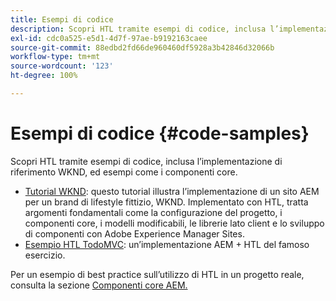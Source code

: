 ```yaml
---
title: Esempi di codice
description: Scopri HTL tramite esempi di codice, inclusa l’implementazione di riferimento WKND, ed esempi come i componenti core.
exl-id: cdc0a525-e5d1-4d7f-97ae-b9192163caee
source-git-commit: 88edbd2fd66de960460df5928a3b42846d32066b
workflow-type: tm+mt
source-wordcount: '123'
ht-degree: 100%

---
```



# Esempi di codice {#code-samples}

Scopri HTL tramite esempi di codice, inclusa l’implementazione di riferimento WKND, ed esempi come i componenti core.

* [Tutorial WKND](https://experienceleague.adobe.com/docs/experience-manager-learn/getting-started-wknd-tutorial-develop/overview.html?lang=it): questo tutorial illustra l’implementazione di un sito AEM per un brand di lifestyle fittizio, WKND. Implementato con HTL, tratta argomenti fondamentali come la configurazione del progetto, i componenti core, i modelli modificabili, le librerie lato client e lo sviluppo di componenti con Adobe Experience Manager Sites.
* [Esempio HTL TodoMVC](https://github.com/Adobe-Marketing-Cloud/aem-sightly-sample-todomvc): un’implementazione AEM + HTL del famoso esercizio.

Per un esempio di best practice sull’utilizzo di HTL in un progetto reale, consulta la sezione [Componenti core AEM.](https://experienceleague.adobe.com/docs/experience-manager-core-components/using/introduction.html?lang=it)

